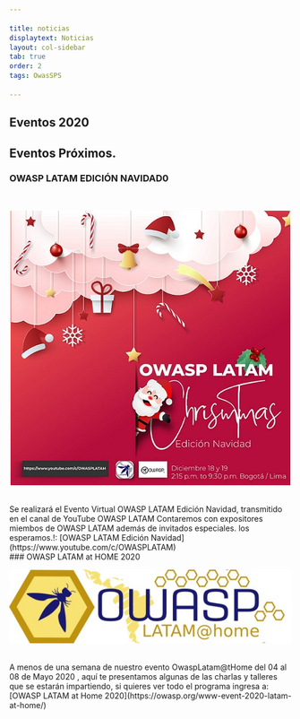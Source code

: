 ```yaml
---

title: noticias
displaytext: Noticias
layout: col-sidebar
tab: true
order: 2
tags: OwasSPS

---
```

## Eventos 2020
## Eventos Próximos.
### OWASP LATAM EDICIÓN NAVIDAD0
<br>
<p align="center">
  <img src="assets/images/OwaspNavidad.jpg">
</p>
<br>
Se realizará el Evento Virtual OWASP LATAM Edición Navidad, transmitido en el canal de YouTube OWASP LATAM Contaremos con expositores miembos de OWASP LATAM además de invitados especiales. los esperamos.!: [OWASP LATAM Edición Navidad](https://www.youtube.com/c/OWASPLATAM)
<br>
### OWASP LATAM at HOME 2020
<br>
<p align="center">
  <img src="assets/images/LatamAtHome.jpg">
</p>
<br>
A menos de una semana de nuestro evento OwaspLatam@tHome del 04 al 08 de Mayo 2020 , aquí te presentamos algunas de las charlas y talleres que se estarán impartiendo, si quieres ver todo el programa ingresa a: [OWASP LATAM at Home 2020](https://owasp.org/www-event-2020-latam-at-home/)
